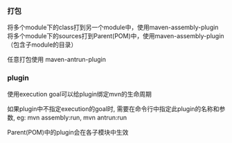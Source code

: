 

### 打包
将多个module下的class打到另一个module中，使用maven-assembly-plugin
将多个module下的sources打到Parent(POM)中，使用maven-assembly-plugin（包含子module的目录）

任意打包使用 maven-antrun-plugin



### plugin
使用execution goal可以给plugin绑定mvn的生命周期  

如果plugin中不指定execution的goal时, 需要在命令行中指定此plugin的名称和参数, eg: mvn assembly:run, mvn antrun:run

Parent(POM)中的plugin会在各子模块中生效


